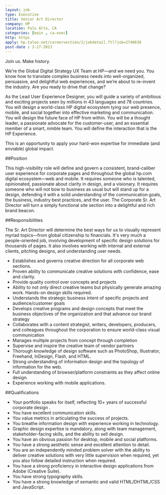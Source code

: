 ```yaml
---
layout: job
type: Executive
title: Senior Art Director
company: HP
location: Palo Alto, CA
categories: [main , ca-exec]
http: https
apply: hp.taleo.net/careersection/2/jobdetail.ftl?job=2740638
post-date : 3-27-2013
---
```


Join us. Make history.

We’re the Global Digital Strategy UX Team at HP—and we need you. You know how to translate complex business needs into well-organized, persuasive, and delightful web experiences, and we’re about to re-invent the industry.  Are you ready to drive that change? 

As the Lead User Experience Designer, you will guide a variety of ambitious and exciting projects seen by millions in 43 languages and 78 countries. You will design a world-class HP digital ecosystem tying our web presence, mobile, and social together into effective marketing and communication.  You will design the future face of HP from within. You will be a thought leader, a passionate advocate for the customer-user, and an essential member of a smart, nimble team. You will define the interaction that is the HP Experience. 

This is an opportunity to apply your hard-won expertise for immediate (and enviable) global impact.

##Position

This high-visibility role will define and govern a consistent, brand-caliber user experience for corporate pages and throughout the global hp.com digital ecosystem—web and mobile. It requires someone who is talented, opinionated, passionate about clarity in design, and a visionary. It requires someone who will not bow to business as usual but will stand up for a design, defending it with a solid understanding of the communication goals, the business, industry best practices, and the user. The Corporate Sr. Art Director will turn a simply functional site section into a delightful and rich brand beacon.

##Responsibilities

The Sr. Art Director will determine the best ways for us to visually represent myriad topics—from global citizenship to financials.  It's very much a people-oriented job, involving development of specific design solutions for thousands of pages. It also involves working with internal and external clients, pitching designs, and understanding user needs.

* Establishes and governs creative direction for all corporate web sections.
* Proven ability to communicate creative solutions with confidence, ease and clarity.
* Provide quality control over concepts and projects
* Ability to not only direct creative teams but physically generate amazing work. Hands-on design skills required.
* Understands the strategic business intent of specific projects and audience/customer goals
* Develops creative programs and design concepts that meet the business objectives of the organization and that advance our brand strategy
* Collaborates with a content strategist, writers, developers, producers, and colleagues throughout the corporation to ensure world-class visual communication
* Manages multiple projects from concept through completion
* Supervise and inspire the creative team of vendor partners
* Thorough knowledge of design software such as PhotoShop, Illustrator, Freehand, InDesign, Flash, and HTML.
* Strong understanding of information design and the topology of information for the web.
* Full understanding of browser/platform constraints as they affect online design.
* Experience working with mobile applications.

##Qualifications

* Your portfolio speaks for itself, reflecting 10+ years of successful corporate design .
* You have excellent communication skills.
* You value metrics in articulating the success of projects.
* You breathe information design with experience working in technology.
* Graphic design expertise is mandatory, along with team management, stakeholder-facing skills, and the ability to sell design.
* You have an obvious passion for desktop, mobile and social platforms.
* You have a strong aesthetic sense and excellent attention to detail.
* You are an independently minded problem solver with the ability to deliver creative solutions with very little supervision when required, yet you also follow detailed instruction when required.
* You have a strong proficiency in interactive design applications from Adobe (Creative Suite).
* You have strong typography skills.
* You have a strong knowledge of semantic and valid HTML/DHTML/CSS and JavaScript.

 
